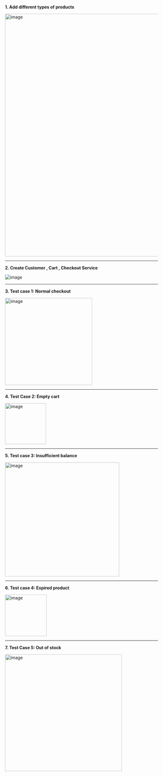 **1. Add different types of products**

<img width="800" alt="image" src="https://github.com/user-attachments/assets/501a8496-637b-43b7-9b0e-1cf036d62957" />

---

**2. Create Customer , Cart , Checkout Service**

![image](https://github.com/user-attachments/assets/c0a20470-5f7c-430c-86b4-307de212c944)

---

**3. Test case 1: Normal checkout**

<img width="287" alt="image" src="https://github.com/user-attachments/assets/a5401ab7-44c6-4ed1-960b-d0efbeb600f6" />

---

**4. Test Case 2: Empty cart**

<img width="135" alt="image" src="https://github.com/user-attachments/assets/72ff21fa-a1c3-4dd8-bd38-57d68fb998cc" />

---

**5. Test case 3: Insufficient balance**

<img width="376" alt="image" src="https://github.com/user-attachments/assets/323ee207-2f55-4911-8f72-62cc510abf35" />

---

**6. Test case 4: Expired product**

<img width="137" alt="image" src="https://github.com/user-attachments/assets/adcacc41-8672-44a7-af65-9c4fdfe69c16" />

---

**7. Test Case 5: Out of stock**

<img width="385" alt="image" src="https://github.com/user-attachments/assets/a7ba8c68-45db-48b0-9c76-92b8820b360f" />

